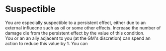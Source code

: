 # Suspectible
You are especially suspectible to a persistent effect, either due to an external influecne such as oil or some other effects. Increase the number of damage die from the persistent effect by the value of this condition.   
You or an an ally adjacent to you (at the GM's discretion) can spend an action to reduce this value by 1. You can 